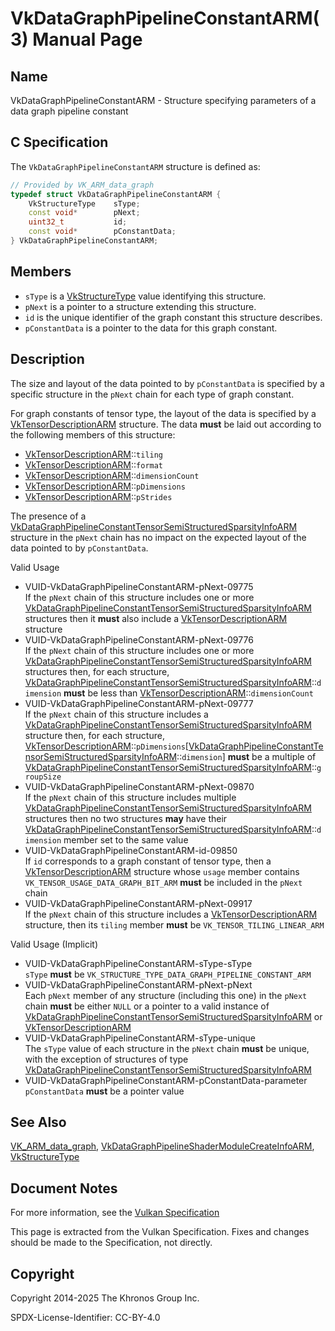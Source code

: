 # VkDataGraphPipelineConstantARM(3) Manual Page

## Name

VkDataGraphPipelineConstantARM - Structure specifying parameters of a data graph pipeline constant



## [](#_c_specification)C Specification

The `VkDataGraphPipelineConstantARM` structure is defined as:

```c++
// Provided by VK_ARM_data_graph
typedef struct VkDataGraphPipelineConstantARM {
    VkStructureType    sType;
    const void*        pNext;
    uint32_t           id;
    const void*        pConstantData;
} VkDataGraphPipelineConstantARM;
```

## [](#_members)Members

- `sType` is a [VkStructureType](https://registry.khronos.org/vulkan/specs/latest/man/html/VkStructureType.html) value identifying this structure.
- `pNext` is a pointer to a structure extending this structure.
- `id` is the unique identifier of the graph constant this structure describes.
- `pConstantData` is a pointer to the data for this graph constant.

## [](#_description)Description

The size and layout of the data pointed to by `pConstantData` is specified by a specific structure in the `pNext` chain for each type of graph constant.

For graph constants of tensor type, the layout of the data is specified by a [VkTensorDescriptionARM](https://registry.khronos.org/vulkan/specs/latest/man/html/VkTensorDescriptionARM.html) structure. The data **must** be laid out according to the following members of this structure:

- [VkTensorDescriptionARM](https://registry.khronos.org/vulkan/specs/latest/man/html/VkTensorDescriptionARM.html)::`tiling`
- [VkTensorDescriptionARM](https://registry.khronos.org/vulkan/specs/latest/man/html/VkTensorDescriptionARM.html)::`format`
- [VkTensorDescriptionARM](https://registry.khronos.org/vulkan/specs/latest/man/html/VkTensorDescriptionARM.html)::`dimensionCount`
- [VkTensorDescriptionARM](https://registry.khronos.org/vulkan/specs/latest/man/html/VkTensorDescriptionARM.html)::`pDimensions`
- [VkTensorDescriptionARM](https://registry.khronos.org/vulkan/specs/latest/man/html/VkTensorDescriptionARM.html)::`pStrides`

The presence of a [VkDataGraphPipelineConstantTensorSemiStructuredSparsityInfoARM](https://registry.khronos.org/vulkan/specs/latest/man/html/VkDataGraphPipelineConstantTensorSemiStructuredSparsityInfoARM.html) structure in the `pNext` chain has no impact on the expected layout of the data pointed to by `pConstantData`.

Valid Usage

- [](#VUID-VkDataGraphPipelineConstantARM-pNext-09775)VUID-VkDataGraphPipelineConstantARM-pNext-09775  
  If the `pNext` chain of this structure includes one or more [VkDataGraphPipelineConstantTensorSemiStructuredSparsityInfoARM](https://registry.khronos.org/vulkan/specs/latest/man/html/VkDataGraphPipelineConstantTensorSemiStructuredSparsityInfoARM.html) structures then it **must** also include a [VkTensorDescriptionARM](https://registry.khronos.org/vulkan/specs/latest/man/html/VkTensorDescriptionARM.html) structure
- [](#VUID-VkDataGraphPipelineConstantARM-pNext-09776)VUID-VkDataGraphPipelineConstantARM-pNext-09776  
  If the `pNext` chain of this structure includes one or more [VkDataGraphPipelineConstantTensorSemiStructuredSparsityInfoARM](https://registry.khronos.org/vulkan/specs/latest/man/html/VkDataGraphPipelineConstantTensorSemiStructuredSparsityInfoARM.html) structures then, for each structure, [VkDataGraphPipelineConstantTensorSemiStructuredSparsityInfoARM](https://registry.khronos.org/vulkan/specs/latest/man/html/VkDataGraphPipelineConstantTensorSemiStructuredSparsityInfoARM.html)::`dimension` **must** be less than [VkTensorDescriptionARM](https://registry.khronos.org/vulkan/specs/latest/man/html/VkTensorDescriptionARM.html)::`dimensionCount`
- [](#VUID-VkDataGraphPipelineConstantARM-pNext-09777)VUID-VkDataGraphPipelineConstantARM-pNext-09777  
  If the `pNext` chain of this structure includes a [VkDataGraphPipelineConstantTensorSemiStructuredSparsityInfoARM](https://registry.khronos.org/vulkan/specs/latest/man/html/VkDataGraphPipelineConstantTensorSemiStructuredSparsityInfoARM.html) structure then, for each structure, [VkTensorDescriptionARM](https://registry.khronos.org/vulkan/specs/latest/man/html/VkTensorDescriptionARM.html)::`pDimensions`\[[VkDataGraphPipelineConstantTensorSemiStructuredSparsityInfoARM](https://registry.khronos.org/vulkan/specs/latest/man/html/VkDataGraphPipelineConstantTensorSemiStructuredSparsityInfoARM.html)::`dimension`] **must** be a multiple of [VkDataGraphPipelineConstantTensorSemiStructuredSparsityInfoARM](https://registry.khronos.org/vulkan/specs/latest/man/html/VkDataGraphPipelineConstantTensorSemiStructuredSparsityInfoARM.html)::`groupSize`
- [](#VUID-VkDataGraphPipelineConstantARM-pNext-09870)VUID-VkDataGraphPipelineConstantARM-pNext-09870  
  If the `pNext` chain of this structure includes multiple [VkDataGraphPipelineConstantTensorSemiStructuredSparsityInfoARM](https://registry.khronos.org/vulkan/specs/latest/man/html/VkDataGraphPipelineConstantTensorSemiStructuredSparsityInfoARM.html) structures then no two structures **may** have their [VkDataGraphPipelineConstantTensorSemiStructuredSparsityInfoARM](https://registry.khronos.org/vulkan/specs/latest/man/html/VkDataGraphPipelineConstantTensorSemiStructuredSparsityInfoARM.html)::`dimension` member set to the same value
- [](#VUID-VkDataGraphPipelineConstantARM-id-09850)VUID-VkDataGraphPipelineConstantARM-id-09850  
  If `id` corresponds to a graph constant of tensor type, then a [VkTensorDescriptionARM](https://registry.khronos.org/vulkan/specs/latest/man/html/VkTensorDescriptionARM.html) structure whose `usage` member contains `VK_TENSOR_USAGE_DATA_GRAPH_BIT_ARM` **must** be included in the `pNext` chain
- [](#VUID-VkDataGraphPipelineConstantARM-pNext-09917)VUID-VkDataGraphPipelineConstantARM-pNext-09917  
  If the `pNext` chain of this structure includes a [VkTensorDescriptionARM](https://registry.khronos.org/vulkan/specs/latest/man/html/VkTensorDescriptionARM.html) structure, then its `tiling` member **must** be `VK_TENSOR_TILING_LINEAR_ARM`

Valid Usage (Implicit)

- [](#VUID-VkDataGraphPipelineConstantARM-sType-sType)VUID-VkDataGraphPipelineConstantARM-sType-sType  
  `sType` **must** be `VK_STRUCTURE_TYPE_DATA_GRAPH_PIPELINE_CONSTANT_ARM`
- [](#VUID-VkDataGraphPipelineConstantARM-pNext-pNext)VUID-VkDataGraphPipelineConstantARM-pNext-pNext  
  Each `pNext` member of any structure (including this one) in the `pNext` chain **must** be either `NULL` or a pointer to a valid instance of [VkDataGraphPipelineConstantTensorSemiStructuredSparsityInfoARM](https://registry.khronos.org/vulkan/specs/latest/man/html/VkDataGraphPipelineConstantTensorSemiStructuredSparsityInfoARM.html) or [VkTensorDescriptionARM](https://registry.khronos.org/vulkan/specs/latest/man/html/VkTensorDescriptionARM.html)
- [](#VUID-VkDataGraphPipelineConstantARM-sType-unique)VUID-VkDataGraphPipelineConstantARM-sType-unique  
  The `sType` value of each structure in the `pNext` chain **must** be unique, with the exception of structures of type [VkDataGraphPipelineConstantTensorSemiStructuredSparsityInfoARM](https://registry.khronos.org/vulkan/specs/latest/man/html/VkDataGraphPipelineConstantTensorSemiStructuredSparsityInfoARM.html)
- [](#VUID-VkDataGraphPipelineConstantARM-pConstantData-parameter)VUID-VkDataGraphPipelineConstantARM-pConstantData-parameter  
  `pConstantData` **must** be a pointer value

## [](#_see_also)See Also

[VK\_ARM\_data\_graph](https://registry.khronos.org/vulkan/specs/latest/man/html/VK_ARM_data_graph.html), [VkDataGraphPipelineShaderModuleCreateInfoARM](https://registry.khronos.org/vulkan/specs/latest/man/html/VkDataGraphPipelineShaderModuleCreateInfoARM.html), [VkStructureType](https://registry.khronos.org/vulkan/specs/latest/man/html/VkStructureType.html)

## [](#_document_notes)Document Notes

For more information, see the [Vulkan Specification](https://registry.khronos.org/vulkan/specs/latest/html/vkspec.html#VkDataGraphPipelineConstantARM)

This page is extracted from the Vulkan Specification. Fixes and changes should be made to the Specification, not directly.

## [](#_copyright)Copyright

Copyright 2014-2025 The Khronos Group Inc.

SPDX-License-Identifier: CC-BY-4.0